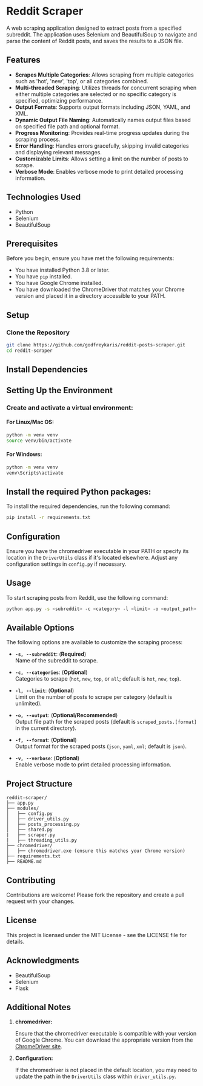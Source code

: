 # Reddit Scraper

A web scraping application designed to extract posts from a specified subreddit. The application uses Selenium and BeautifulSoup to navigate and parse the content of Reddit posts, and saves the results to a JSON file.

## Features

- **Scrapes Multiple Categories**: Allows scraping from multiple categories such as 'hot', 'new', 'top', or all categories combined.
- **Multi-threaded Scraping**: Utilizes threads for concurrent scraping when either multiple categories are selected or no specific category is specified, optimizing performance.
- **Output Formats**: Supports output formats including JSON, YAML, and XML.
- **Dynamic Output File Naming**: Automatically names output files based on specified file path and optional format.
- **Progress Monitoring**: Provides real-time progress updates during the scraping process.
- **Error Handling**: Handles errors gracefully, skipping invalid categories and displaying relevant messages.
- **Customizable Limits**: Allows setting a limit on the number of posts to scrape.
- **Verbose Mode**: Enables verbose mode to print detailed processing information.


## Technologies Used

- Python
- Selenium
- BeautifulSoup

## Prerequisites

Before you begin, ensure you have met the following requirements:

- You have installed Python 3.8 or later.
- You have `pip` installed.
- You have Google Chrome installed.
- You have downloaded the ChromeDriver that matches your Chrome version and placed it in a directory accessible to your PATH.

## Setup

### Clone the Repository

```sh
git clone https://github.com/godfreykaris/reddit-posts-scraper.git
cd reddit-scraper
```

## Install Dependencies

## Setting Up the Environment

### Create and activate a virtual environment:

#### For Linux/Mac OS:

```bash
python -m venv venv
source venv/bin/activate
```

#### For Windows:
```bash
python -m venv venv
venv\Scripts\activate
```

## Install the required Python packages:

To install the required dependencies, run the following command:

```bash
pip install -r requirements.txt
```

## Configuration
Ensure you have the chromedriver executable in your PATH or specify its location in the `DriverUtils` class if it's located elsewhere.
Adjust any configuration settings in `config.py` if necessary.


## Usage
To start scraping posts from Reddit, use the following command:

```bash
python app.py -s <subreddit> -c <category> -l <limit> -o <output_path> -f <format> -v
```

## Available Options

The following options are available to customize the scraping process:

- **`-s, --subreddit`**: (**Required**)  
  Name of the subreddit to scrape.

- **`-c, --categories`**: (**Optional**)  
  Categories to scrape (`hot`, `new`, `top`, or `all`; default is `hot`, `new`, `top`).

- **`-l, --limit`**: (**Optional**)  
  Limit on the number of posts to scrape per category (default is unlimited).

- **`-o, --output`**: (**Optional/Recommended**)  
  Output file path for the scraped posts (default is `scraped_posts.[format]` in the current directory).

- **`-f, --format`**: (**Optional**)  
  Output format for the scraped posts (`json`, `yaml`, `xml`; default is `json`).

- **`-v, --verbose`**: (**Optional**)  
  Enable verbose mode to print detailed processing information.


## Project Structure
```
reddit-scraper/
├── app.py
├── modules/
│   ├── config.py
│   ├── driver_utils.py
│   ├── posts_processing.py
│   ├── shared.py
|   ├── scraper.py
|   ├── threading_utils.py
├── chromedriver/
│   ├── chromedriver.exe (ensure this matches your Chrome version)
├── requirements.txt
├── README.md
```

## Contributing
Contributions are welcome! Please fork the repository and create a pull request with your changes.

## License
This project is licensed under the MIT License - see the LICENSE file for details.

## Acknowledgments
- BeautifulSoup
- Selenium
- Flask

## Additional Notes

1. **chromedriver:**

   Ensure that the chromedriver executable is compatible with your version of Google Chrome. You can download the appropriate version from the [ChromeDriver site](https://developer.chrome.com/docs/chromedriver/downloads).

2. **Configuration:**

   If the chromedriver is not placed in the default location, you may need to update the path in the `DriverUtils` class within `driver_utils.py`.
